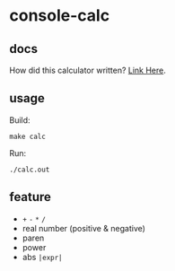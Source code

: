 # console-calc

## docs

How did this calculator written? [Link Here](https://www.less-bug.com/posts/flex-and-bison-of-actual-combat-a-simple-calculator/).

## usage

Build:

```shell
make calc
```

Run:

```shell
./calc.out
```

## feature

* `+` `-` `*` `/`
* real number (positive & negative)
* paren
* power
* abs `|expr|`